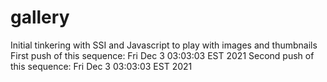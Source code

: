 # gallery
Initial tinkering with SSI and Javascript to play with images and thumbnails
First push of this sequence: Fri Dec  3 03:03:03 EST 2021
Second push of this sequence: Fri Dec  3 03:03:03 EST 2021
